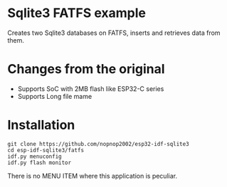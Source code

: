 # Sqlite3 FATFS example
Creates two Sqlite3 databases on FATFS, inserts and retrieves data from them.

# Changes from the original   
- Supports SoC with 2MB flash like ESP32-C series   
- Supports Long file mame   

# Installation
```
git clone https://github.com/nopnop2002/esp32-idf-sqlite3
cd esp-idf-sqlite3/fatfs
idf.py menuconfig
idf.py flash monitor
```

There is no MENU ITEM where this application is peculiar.
